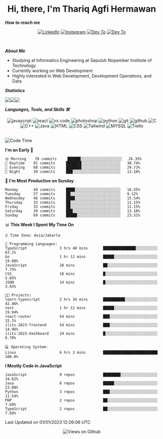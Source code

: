 <div align="center">
  <h1>Hi, there, I'm Thariq Agfi Hermawan</h1>
</div>


***How to reach me***
<p align='center'>
   <a href="https://www.linkedin.com/in/thariqagfihermawan" target="_blank"><img src="https://img.shields.io/badge/LinkedIn-0077B5?style=for-the-badge&logo=linkedin&logoColor=white" alt="LinkedIn"></a>
   <a href="https://www.instagram.com/thoriqagfi" target="_blank"><img src="https://img.shields.io/badge/Instagram-E4405F?style=for-the-badge&logo=instagram&logoColor=white" alt="Instagram"></a>
   <a href="https://medium.com/@thoriq.aghfi60" target="_blank"><img src="https://img.shields.io/badge/Medium-12100E?style=for-the-badge&logo=medium&logoColor=white" alt="Dev To"></a>
   <a href="https://linktr.ee/thoriqagfi" target="_blank"><img src="https://img.shields.io/badge/linktree-1de9b6?style=for-the-badge&logo=linktree&logoColor=white" alt="Dev To"></a>
</p>

<br>

***About Me***
- Studying at Informatics Engineering at Sepuluh Nopember Institute of Technology
- Currently working on Web Development
- Highly interested in Web Development, Development Operations, and Data

***Statistics***

<!-- [![GitHub Streak](http://github-readme-streak-stats.herokuapp.com?user=thoriqagfi&theme=dark)](https://git.io/streak-stats) -->

<div align="center">
  <div style="display: flex;">
    <img src="http://github-readme-streak-stats.herokuapp.com?user=thoriqagfi&theme=chartreuse-dark"/>
    <img src="https://github-readme-stats.vercel.app/api/top-langs/?username=thoriqagfi&layout=compact&&theme=chartreuse-dark&langs_count=8)](https://github.com/thoriqagfi"/>
    <img src="https://github-readme-stats.vercel.app/api?username=thoriqagfi&show_icons=true&theme=chartreuse-dark"/>
  </div>
</div>

<!-- [![Top Langs](https://github-readme-stats.vercel.app/api/top-langs/?username=thoriqagfi&layout=compact&&theme=chartreuse-dark&langs_count=8)](https://github.com/thoriqagfi)
< ![Agfi's GitHub stats](https://github-readme-stats.vercel.app/api?username=thoriqagfi&show_icons=true&theme=chartreuse-dark) -->

***Languages, Tools, and Skills 🛠***

  <div align="center">
    <img src="https://img.shields.io/badge/JavaScript-F7DF1E?style=for-the-badge&logo=javascript&logoColor=black" alt="javascript" />
    <img src="https://img.shields.io/badge/React-61DAFB?style=for-the-badge&logo=react&logoColor=black" alt="react" />
    <img src="https://img.shields.io/badge/vs%20code-007ACC?style=for-the-badge&logo=visual%20studio%20code&logoColor=white" alt="vs code" />
    <img src="https://img.shields.io/badge/adobe%20photoshop-31A8FF?style=for-the-badge&logo=adobe%20photoshop&logoColor=white" alt="photoshop" />
    <img src="https://img.shields.io/badge/python-3776AB?style=for-the-badge&logo=python&logoColor=white" alt="python" />
    <img src="https://img.shields.io/badge/Git-F05032?style=for-the-badge&logo=git&logoColor=white" alt="git" />
    <img src="https://img.shields.io/badge/GitHub-100000?style=for-the-badge&logo=github&logoColor=white" alt="github" />
    <img src="https://img.shields.io/badge/c-%2300599C.svg?style=for-the-badge&logo=c&logoColor=white" alt="C" />
    <img src="https://img.shields.io/badge/c++-%2300599C.svg?style=for-the-badge&logo=c%2B%2B&logoColor=white" alt="C++" />
    <img src="https://img.shields.io/badge/Java-ED8B00?style=for-the-badge&logo=java&logoColor=white" alt="Java"/>
    <img src="https://img.shields.io/badge/HTML5-E34F26?style=for-the-badge&logo=html5&logoColor=white" alt="HTML" />
    <img src="https://img.shields.io/badge/CSS-239120?&style=for-the-badge&logo=css3&logoColor=white" alt ="CSS" />
    <img src="https://img.shields.io/badge/tailwindcss-%2338B2AC.svg?style=for-the-badge&logo=tailwind-css&logoColor=white" alt="Tailwind" />
    <img src="https://img.shields.io/badge/MySQL-00000F?style=for-the-badge&logo=mysql&logoColor=white" alt="MYSQL" />
    <img src="https://img.shields.io/badge/Trello-%23026AA7.svg?style=for-the-badge&logo=Trello&logoColor=white" alt="Trello" />
  </div><br>

<!--START_SECTION:waka-->
![Code Time](http://img.shields.io/badge/Code%20Time-112%20hrs%2055%20mins-blue)

**I'm an Early 🐤** 

```text
🌞 Morning    78 commits     ██████░░░░░░░░░░░░░░░░░░░   26.35% 
🌆 Daytime    91 commits     ███████░░░░░░░░░░░░░░░░░░   30.74% 
🌃 Evening    88 commits     ███████░░░░░░░░░░░░░░░░░░   29.73% 
🌙 Night      39 commits     ███░░░░░░░░░░░░░░░░░░░░░░   13.18%

```
📅 **I'm Most Productive on Sunday** 

```text
Monday       49 commits     ████░░░░░░░░░░░░░░░░░░░░░   16.55% 
Tuesday      27 commits     ██░░░░░░░░░░░░░░░░░░░░░░░   9.12% 
Wednesday    46 commits     ████░░░░░░░░░░░░░░░░░░░░░   15.54% 
Thursday     33 commits     ██░░░░░░░░░░░░░░░░░░░░░░░   11.15% 
Friday       33 commits     ██░░░░░░░░░░░░░░░░░░░░░░░   11.15% 
Saturday     39 commits     ███░░░░░░░░░░░░░░░░░░░░░░   13.18% 
Sunday       69 commits     █████░░░░░░░░░░░░░░░░░░░░   23.31%

```


📊 **This Week I Spent My Time On** 

```text
⌚︎ Time Zone: Asia/Jakarta

💬 Programming Languages: 
TypeScript               3 hrs 48 mins       ███████████████░░░░░░░░░░   63.1% 
Go                       1 hr 12 mins        █████░░░░░░░░░░░░░░░░░░░░   19.88% 
JavaScript               28 mins             ██░░░░░░░░░░░░░░░░░░░░░░░   7.75% 
CSS                      18 mins             █░░░░░░░░░░░░░░░░░░░░░░░░   5.05% 
JSON                     14 mins             █░░░░░░░░░░░░░░░░░░░░░░░░   3.93%

🐱‍💻 Projects: 
learn-typescript         2 hrs 34 mins       ██████████░░░░░░░░░░░░░░░   42.46% 
test                     1 hr 12 mins        █████░░░░░░░░░░░░░░░░░░░░   19.94% 
react-router             54 mins             ███░░░░░░░░░░░░░░░░░░░░░░   15.1% 
ilits-2023-frontend      54 mins             ███░░░░░░░░░░░░░░░░░░░░░░   14.96% 
ilits-2023-dashboard     24 mins             █░░░░░░░░░░░░░░░░░░░░░░░░   6.78%

💻 Operating System: 
Linux                    6 hrs 2 mins        █████████████████████████   100.0%

```

**I Mostly Code in JavaScript** 

```text
JavaScript               9 repos             ████████░░░░░░░░░░░░░░░░░   34.62% 
Java                     6 repos             █████░░░░░░░░░░░░░░░░░░░░   23.08% 
Python                   3 repos             ███░░░░░░░░░░░░░░░░░░░░░░   11.54% 
PHP                      2 repos             ██░░░░░░░░░░░░░░░░░░░░░░░   7.69% 
TypeScript               2 repos             ██░░░░░░░░░░░░░░░░░░░░░░░   7.69%

```



 Last Updated on 01/01/2023 12:26:06 UTC
<!--END_SECTION:waka-->

<div align="center">
<img src="https://komarev.com/ghpvc/?username=thoriqagfi&color=blue" alt="Views on Github" />
</div>